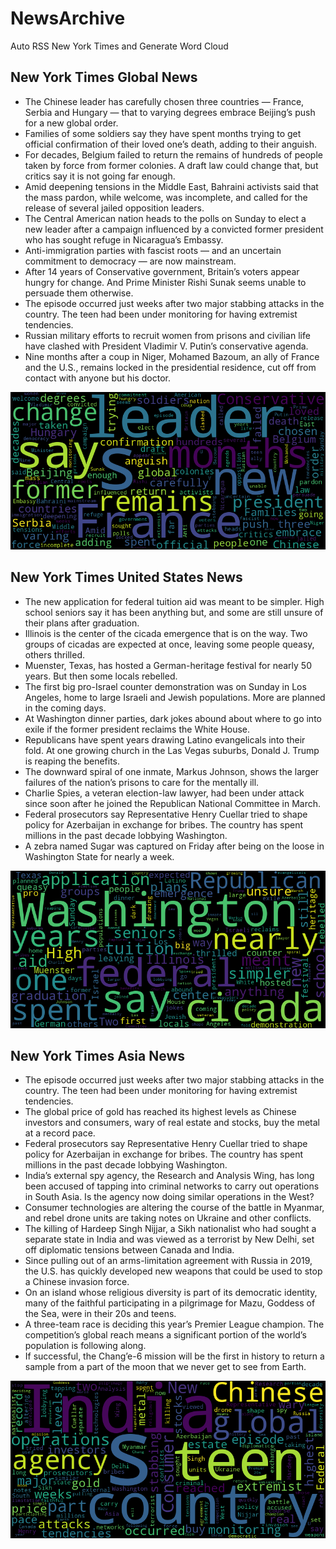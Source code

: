 # NewsArchive
Auto RSS New York Times and Generate Word Cloud

## New York Times Global News
* The Chinese leader has carefully chosen three countries — France, Serbia and Hungary — that to varying degrees embrace Beijing’s push for a new global order.
* Families of some soldiers say they have spent months trying to get official confirmation of their loved one’s death, adding to their anguish.
* For decades, Belgium failed to return the remains of hundreds of people taken by force from former colonies. A draft law could change that, but critics say it is not going far enough.
* Amid deepening tensions in the Middle East, Bahraini activists said that the mass pardon, while welcome, was incomplete, and called for the release of several jailed opposition leaders.
* The Central American nation heads to the polls on Sunday to elect a new leader after a campaign influenced by a convicted former president who has sought refuge in Nicaragua’s Embassy.
* Anti-immigration parties with fascist roots — and an uncertain commitment to democracy — are now mainstream.
* After 14 years of Conservative government, Britain’s voters appear hungry for change. And Prime Minister Rishi Sunak seems unable to persuade them otherwise.
* The episode occurred just weeks after two major stabbing attacks in the country. The teen had been under monitoring for having extremist tendencies.
* Russian military efforts to recruit women from prisons and civilian life have clashed with President Vladimir V. Putin’s conservative agenda.
* Nine months after a coup in Niger, Mohamed Bazoum, an ally of France and the U.S., remains locked in the presidential residence, cut off from contact with anyone but his doctor.

![Global](./global.png)
## New York Times United States News
* The new application for federal tuition aid was meant to be simpler. High school seniors say it has been anything but, and some are still unsure of their plans after graduation.
* Illinois is the center of the cicada emergence that is on the way. Two groups of cicadas are expected at once, leaving some people queasy, others thrilled.
* Muenster, Texas, has hosted a German-heritage festival for nearly 50 years. But then some locals rebelled.
* The first big pro-Israel counter demonstration was on Sunday in Los Angeles, home to large Israeli and Jewish populations. More are planned in the coming days.
* At Washington dinner parties, dark jokes abound about where to go into exile if the former president reclaims the White House.
* Republicans have spent years drawing Latino evangelicals into their fold. At one growing church in the Las Vegas suburbs, Donald J. Trump is reaping the benefits.
* The downward spiral of one inmate, Markus Johnson, shows the larger failures of the nation’s prisons to care for the mentally ill.
* Charlie Spies, a veteran election-law lawyer, had been under attack since soon after he joined the Republican National Committee in March.
* Federal prosecutors say Representative Henry Cuellar tried to shape policy for Azerbaijan in exchange for bribes. The country has spent millions in the past decade lobbying Washington.
* A zebra named Sugar was captured on Friday after being on the loose in Washington State for nearly a week.

![US](./usnews.png)
## New York Times Asia News
* The episode occurred just weeks after two major stabbing attacks in the country. The teen had been under monitoring for having extremist tendencies.
* The global price of gold has reached its highest levels as Chinese investors and consumers, wary of real estate and stocks, buy the metal at a record pace.
* Federal prosecutors say Representative Henry Cuellar tried to shape policy for Azerbaijan in exchange for bribes. The country has spent millions in the past decade lobbying Washington.
* India’s external spy agency, the Research and Analysis Wing, has long been accused of tapping into criminal networks to carry out operations in South Asia. Is the agency now doing similar operations in the West?
* Consumer technologies are altering the course of the battle in Myanmar, and rebel drone units are taking notes on Ukraine and other conflicts.
* The killing of Hardeep Singh Nijjar, a Sikh nationalist who had sought a separate state in India and was viewed as a terrorist by New Delhi, set off diplomatic tensions between Canada and India.
* Since pulling out of an arms-limitation agreement with Russia in 2019, the U.S. has quickly developed new weapons that could be used to stop a Chinese invasion force.
* On an island whose religious diversity is part of its democratic identity, many of the faithful participating in a pilgrimage for Mazu, Goddess of the Sea, were in their 20s and teens.
* A three-team race is deciding this year’s Premier League champion. The competition’s global reach means a significant portion of the world’s population is following along.
* If successful, the Chang’e-6 mission will be the first in history to return a sample from a part of the moon that we never get to see from Earth.

![Asian](./asian.png)
